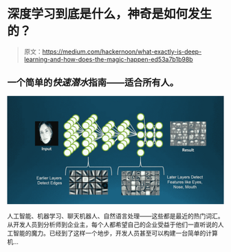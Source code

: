 # 深度学习到底是什么，神奇是如何发生的？

> 原文：<https://medium.com/hackernoon/what-exactly-is-deep-learning-and-how-does-the-magic-happen-ed53a7b1b98b>

## 一个简单的*快速潜水*指南——适合所有人。

![](img/969644b8d8a4a5ffe8fc2b15e7b88f51.png)

人工智能、机器学习、聊天机器人、自然语言处理——这些都是最近的热门词汇。从开发人员到分析师到企业主，每个人都希望自己的企业受益于他们一直听说的人工智能的魔力。已经到了这样一个地步，开发人员甚至可以构建一台简单的计算机…